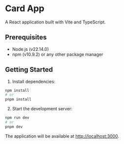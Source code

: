 # Card App

A React application built with Vite and TypeScript.

## Prerequisites

- Node.js (v22.14.0)
- npm (v10.9.2) or any other package manager

## Getting Started

1. Install dependencies:

```bash
npm install
# or
pnpm install
```

2. Start the development server:

```bash
npm run dev
# or
pnpm dev
```

The application will be available at [http://localhost:3000](http://localhost:3000).
